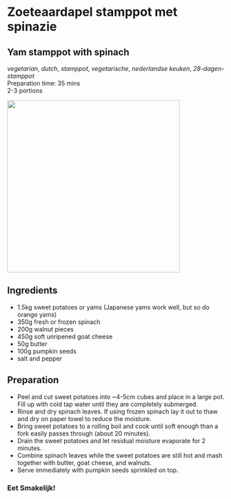 # Zoeteaardapel stamppot met spinazie
## Yam stamppot with spinach
_vegetarian_, _dutch_, _stamppot_, _vegetarische_, _nederlandse keuken_, _28-dagen-stamppot_  
Preparation time: 35 mins  
2-3 portions  

<img src="images/dag-08_XXX.JPG" width="400">  

## Ingredients
* 1.5kg sweet potatoes or yams (Japanese yams work well, but so do orange yams)
* 350g fresh or frozen spinach
* 200g walnut pieces
* 450g soft unripened goat cheese
* 50g butter
* 100g pumpkin seeds
* salt and pepper

## Preparation
* Peel and cut sweet potatoes into ~4-5cm cubes and place in a large pot. Fill up with cold tap water until they are completely submerged. 
* Rinse and dry spinach leaves. If using frozen spinach lay it out to thaw and dry on paper towel to reduce the moisture.
* Bring sweet potatoes to a rolling boil and cook until soft enough than a fork easily passes through (about 20 minutes).
* Drain the sweet potatoes and let residual moisture evaporate for 2 minutes. 
* Combine spinach leaves while the sweet potatoes are still hot and mash together with butter, goat cheese, and walnuts.
* Serve immediately with pumpkin seeds sprinkled on top.

### Eet Smakelijk!
